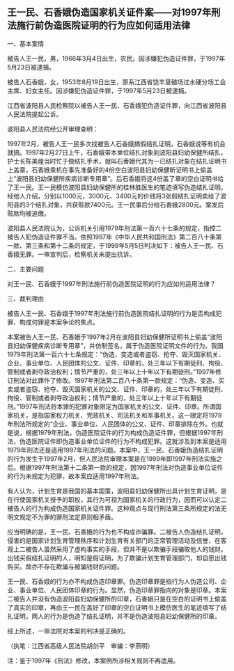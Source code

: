 ## 王一民、石香娥伪造国家机关证件案——对1997年刑法施行前伪造医院证明的行为应如何适用法律

一、基本案情

被告人王一民，男，1966年3月4日出生，农民。因涉嫌犯伪造证件罪，于1997年5月23日被逮捕。

被告人石香娥，女，1953年8月19日出生，原系江西省饶丰垦殖场过水硬分场工会主席、妇女主任。因涉嫌犯伪造证件罪，于1997年5月23日被逮捕。

江西省波阳县人民检察院以被告人王一民、石香娥犯伪造证件罪，向江西省波阳县人民法院提起公诉。

波阳县人民法院经公开审理查明：

1997年2月，被告人王一民多次找被告人石香娥搞假结扎证明，石香娥说等有机会就搞。1997年2月27日上午，石香娥带本单位结扎对象到波阳县妇幼保健所结扎，护士长陈美煌当时忙于做结扎手术，就叫石香娥代其为一已结扎对象在结扎证明书上盖章，石香娥乘机在事先准备好的4份空白波阳县妇幼保健昕证明书上偷盖上“波阳县妇幼保健所疾病诊断专用章”。后石香娥将这4份盖了章的空白证明书给了王一民。王一民模仿波阳县妇幼保健所的桂林胜医生的笔迹填写伪造结扎证明，经他人介绍，分别以1000元，3000元、3400元的价钱将3张假结扎证明卖给了波阳县的3个结扎对象，共获赃款7400元。王一民事后分给石香娥2800元。案发后赃款均被追缴。

波阳县人民法院认为，公诉机关引用1979年刑法第一百六十七条的规定，指控二被告人犯伪造证件罪不当。依照1997年《中华人民共和国刑法》第二百八十条第一款、第三条和第十二条的规定，于1999年5月5日判决如下：被告人王一民、石香娥无罪。一审宣判后，检察机关未提出抗诉。

二、主要问题

对王一民、石香娥于1997年刑法施行前伪造医院证明的行为应如何适用法律？

三、裁判理由

被告人王一民、石香娥于1997年刑法施行前伪造医院结扎证明的行为是否构成犯罪、构成何罪是本案争论的焦点。

本案被告人王一民、石香娥于1997年2月在波阳县妇幼保健所证明书上偷盖“波阳县妇幼保健疾病诊断专用章”，并仿制签名，属于伪造医院证明文件的行为。我国1979年刑法第一百六十七条规定：“伪造、变造或者盗窃、抢夺、毁灭国家机关、企业、事业单位、人民团体的公文、证件、印章的，处三年以下有期徒刑、拘役、管制或者剥夺政治权利；情节严重的，处三年以上十年以下有期徒刑。”1997年修订刑法对此罪作了修改。1997年刑法第二百八十条第一款规定：“伪造、变造、买卖或者盗窃、抢夺、毁灭国家机关的公文、证件、印章的，处三年以下有期徒刑、拘役、管制或者剥夺政治权利；情节严重的，处三年以上十年以下有期徒刑。”1997年刑法将本罪的犯罪对象限定为国家机关的公文、证件、印章。所谓国家机关，是指国家权力机关、党政机关、司法机关和军事机关。这一限定将1979年刑法所规定的“企业、事业单位、人民团体的公文、证件、印章排除在外。也就是说，根据1979年刑法，伪造医院证件的行为构成伪造证件罪，但根据1997年刑法，伪造医院证件即伪造事业单位证件的行为不构成犯罪。这就涉及到本案是适用1979年刑法还是适用1997年刑法的问题。本案中，王一民、石香娥伪造结扎证明的行为发生于1997年2月，但人民法院审理本案是在1999年即1997年刑法实施之后。根据1997年刑法第十二条第一款的规定，因1997年刑法对伪造事业单位证件的行为未规定为犯罪，故本案应适用1997年刑法。

有人认为，计划生育是我国的基本国策，波阳县妇幼保健所出具计划生育证明，是在行使国家机关授予的职权，其行为可视为国家机关的行政行为，因而可以认定二被告人的行为构成伪造国家机关证件罪。这种观点与现行刑法第三条所规定的法无明文规定不为罪的罪刑法定原则相矛盾。

应当明确的是，王一民、石香娥的行为也不构成诈骗罪。二被告人伪造结扎证明，侵害的是国家计划生育管理秩序和计划生育有关部门的正常管理活动及信誉，在客观上二被告人虽然采用了虚构事实的手段，但并不是以欺骗手段骗取他人的钱财。出钱买假结扎证明的人，明知是假证明，为了欺骗计划生育管理部门，却自愿出钱购买。故亦不存在欺骗与被骗钱财的问题。

王一民、石香娥的行为亦不构成伪造印章罪。伪造印章罪是指行为人伪造公司、企业、事业单位、人民团体印章的行为。显然，伪造印章罪指向的对象是印章。本案二被告人并没有伪造波阳县妇幼保健所的印章，石香娥只是在空白的证明书上偷盖了真实的印章，再由王一民在盖好了印章的空白证明书上模仿医生的笔迹填写了结扎证明，两人的行为是伪造了结扎证明，并不是伪造波阳县妇幼保健所的印章。

综上所述，一审法院对本案的判决是正确的。

（执笔：江西省高级人民法院胡剑平　审编：李燕明）

注：鉴于1997年《刑法》修改，本案例所涉相关规则不再适用。